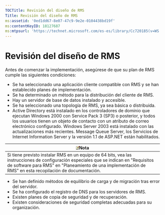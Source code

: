 ```yaml
---
TOCTitle: Revisión del diseño de RMS
Title: Revisión del diseño de RMS
ms:assetid: '0ed1dd67-8e07-47c9-9e2e-0104438bd19f'
ms:contentKeyID: 18127687
ms:mtpsurl: 'https://technet.microsoft.com/es-es/library/Cc720185(v=WS.10)'
---
```


Revisión del diseño de RMS
==========================

Antes de comenzar la implementación, asegúrese de que su plan de RMS cumple las siguientes condiciones:

-   Se ha seleccionado una aplicación cliente compatible con RMS y se han establecido planes de implementación.
-   Se ha determinado un método para la distribución del cliente de RMS.
-   Hay un servidor de base de datos instalado y accesible.
-   Se ha seleccionado una topología de RMS, ya sea básica o distribuida.
-   Active Directory está instalado en los controladores de dominio que ejecutan Windows 2000 con Service Pack 3 (SP3) o posterior, y todos los usuarios tienen un objeto de contacto con un atributo de correo electrónico configurado. Windows Server 2003 está instalado con las actualizaciones más recientes. Message Queue Server, los Servicios de Internet Information Server y la versión 1.1 de ASP.NET están habilitados.

| ![](images/Cc720185.note(WS.10).gif)Nota                                                                                                                                                                               |
|-----------------------------------------------------------------------------------------------------------------------------------------------------------------------------------------------------------------------------------------------------|
| Si tiene previsto instalar RMS en un equipo de 64 bits, vea las instrucciones de configuración especiales que se indican en "Requisitos de software para RMS" en "Planeamiento de una implementación de RMS" en esta recopilación de documentación. |

-   Se han definido métodos de equilibrio de carga y de migración tras error del servidor.
-   Se ha configurado el registro de DNS para los servidores de RMS.
-   Existen planes de copia de seguridad y de recuperación.
-   Existen consideraciones de seguridad completas adecuadas para su organización.
